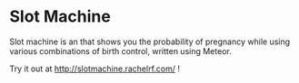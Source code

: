 
Slot Machine
=============

Slot machine is an that shows you the probability of pregnancy while using various combinations of birth control, written using Meteor.

Try it out at http://slotmachine.rachelrf.com/ !

